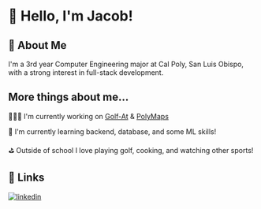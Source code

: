 
# 👋 Hello, I'm Jacob!


## 📖 About Me
I'm a 3rd year Computer Engineering major at Cal Poly, San Luis Obispo, with a strong interest in full-stack development.


## More things about me...
👨🏻‍💻 I'm currently working on [Golf-At](https://github.com/jacobponce/golf-rater) & [PolyMaps](https://github.com/jacobponce/maps_project_poly)

🧠 I'm currently learning backend, database, and some ML skills!

⛳ Outside of school I love playing golf, cooking, and watching other sports!

## 🔗 Links
[![linkedin](https://img.shields.io/badge/linkedin-0A66C2?style=for-the-badge&logo=linkedin&logoColor=white)](https://www.linkedin.com/in/jacob-ponce/)

